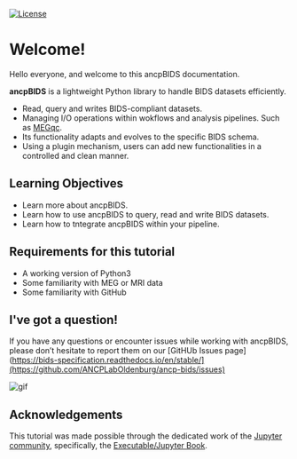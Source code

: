 [![License](https://img.shields.io/github/license/peerherholz/workshop_weizmann)](https://github.com/PeerHerholz/workshop_weizmann)

# Welcome!

Hello everyone, and welcome to this ancpBIDS documentation.

**ancpBIDS** is a lightweight Python library to handle BIDS datasets efficiently. 
* Read, query and writes BIDS-compliant datasets.
* Managing I/O operations within wokflows and analysis pipelines. Such as [MEGqc](https://github.com/ANCPLabOldenburg/MEGqc).
* Its functionality adapts and evolves to the specific BIDS schema.
* Using a plugin mechanism, users can add new functionalities in a controlled and clean manner.

## Learning Objectives
- Learn more about ancpBIDS.
- Learn how to use ancpBIDS to query, read and write BIDS datasets.
- Learn how to tntegrate ancpBIDS within your pipeline.

## Requirements for this tutorial
- A working version of Python3
- Some familiarity with MEG or MRI data
- Some familiarity with GitHub 

## I've got a question!

If you have any questions or encounter issues  while working with ancpBIDS, please don’t hesitate to report them on our [GitHUb Issues page](https://bids-specification.readthedocs.io/en/stable/](https://github.com/ANCPLabOldenburg/ancp-bids/issues)

![gif](https://cdn.dribbble.com/userupload/27069479/file/original-27ffd4263bacaaacf46e43427621e890.gif)

## Acknowledgements

 This tutorial was made possible through the dedicated work of the [Jupyter community](https://jupyter.org/community), specifically, the [Executable/Jupyter Book](https://executablebooks.org/en/latest/).

